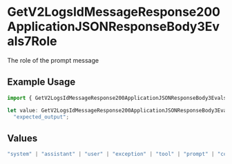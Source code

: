 # GetV2LogsIdMessageResponse200ApplicationJSONResponseBody3Evals7Role

The role of the prompt message

## Example Usage

```typescript
import { GetV2LogsIdMessageResponse200ApplicationJSONResponseBody3Evals7Role } from "orq-poc-typescript-multi-env-version/models/operations";

let value: GetV2LogsIdMessageResponse200ApplicationJSONResponseBody3Evals7Role =
  "expected_output";
```

## Values

```typescript
"system" | "assistant" | "user" | "exception" | "tool" | "prompt" | "correction" | "expected_output"
```